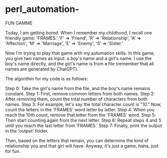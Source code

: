 # perl_automation-
FUN GAMME

Today, I am getting bored. When I remember my childhood, I recall one friendly game: 'FRAMES.'
'F' => 'Friend',
'R' => 'Relationship',
'A' => 'Affection',
'M' => 'Marriage',
'E' => 'Enemy',
'S' => 'Sister.'

Now I'm trying to play that game with my automation skills. In this game, you give two names as input: a boy's name and a girl's name. I use the boy's name directly, and the girl's name is from a file (remember that all names are generated by ChatGPT).

The algorithm for my code is as follows:

Step 0: Take the girl's name from the file, and the boy's name remains constant.
Step 1: First, remove common letters from both names.
Step 2: After removing them, count the total number of characters from both names.
Step 3: For example, let's say the total character count is "10." Now, count the letters in the 'FRAMES' word letter by letter.
Step 4: When you reach the 10th count, remove that letter from the 'FRAMES' word.
Step 5: Then start counting again from the next letter.
Step 6: Repeat steps 4 and 5 until you reach the last letter from 'FRAMES.'
Step 7: Finally, print the output in the 'output' folder.

Then, based on the letters that remain, you can determine the kind of relationship you and that girl will have. Anyway, it's just a game, haha, just for fun.
